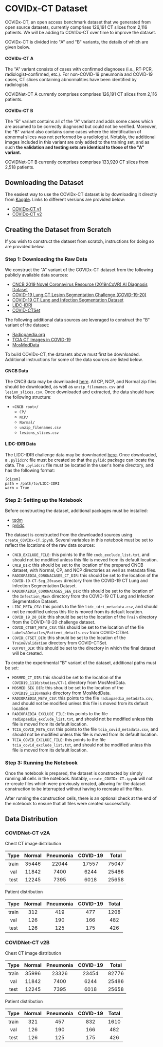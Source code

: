 # COVIDx-CT Dataset
COVIDx-CT, an open access benchmark dataset that we generated from open source datasets, currently comprises 126,191 CT slices from 2,116 patients. We will be adding to COVIDx-CT over time to improve the dataset.

COVIDx-CT is divided into "A" and "B" variants, the details of which are given below.

#### COVIDx-CT A
The "A" variant consists of cases with confirmed diagnoses (i.e., RT-PCR, radiologist-confirmed, etc.). For non-COVID-19 pneumonia and COVID-19 cases, CT slices containing abnormalities have been identified by radiologists.

COVIDNet-CT A currently comprises comprises 126,191 CT slices from 2,116 patients.

#### COVIDx-CT B
The "B" variant contains all of the "A" variant and adds some cases which are assumed to be correctly diagnosed but could not be verified. Moreover, the "B" variant also contains some cases where the identification of abnormal slices was not performed by a radiologist. Notably, the additional images included in this variant are only added to the training set, and as such **the validation and testing sets are identical to those of the "A" variant.**

COVIDNet-CT B currently comprises comprises 133,920 CT slices from 2,518 patients.

## Downloading the Dataset
The easiest way to use the COVIDx-CT dataset is by downloading it directly from [Kaggle](https://www.kaggle.com/hgunraj/covidxct). Links to different versions are provided below:
* [COVIDx-CT v1](https://www.kaggle.com/dataset/c395fb339f210700ba392d81bf200f766418238c2734e5237b5dd0b6fc724fcb/version/1)
* [COVIDx-CT v2]()

## Creating the Dataset from Scratch
If you wish to construct the dataset from scratch, instructions for doing so are provided below.

### Step 1: Downloading the Raw Data
We construct the "A" variant of the COVIDx-CT dataset from the following publicly available data sources:
* [CNCB 2019 Novel Coronavirus Resource (2019nCoVR) AI Diagnosis Dataset](http://ncov-ai.big.ac.cn/download?lang=en)
* [COVID-19 Lung CT Lesion Segmentation Challenge (COVID-19-20)](https://covid-segmentation.grand-challenge.org/)
* [COVID-19 CT Lung and Infection Segmentation Dataset](https://zenodo.org/record/3757476#.X62Iw2hKiUk)
* [LIDC-IDRI](https://wiki.cancerimagingarchive.net/display/Public/LIDC-IDRI)
* [COVID-CTSet](https://www.kaggle.com/mohammadrahimzadeh/covidctset-a-large-covid19-ct-scans-dataset)

The following additional data sources are leveraged to construct the "B" variant of the dataset:
* [Radiopaedia.org](https://radiopaedia.org/)
* [TCIA CT Images in COVID-19](https://wiki.cancerimagingarchive.net/display/Public/CT+Images+in+COVID-19)
* [MosMedData](https://mosmed.ai/)

To build COVIDx-CT, the datasets above must first be downloaded. Additional instructions for some of the data sources are listed below.

#### CNCB Data
The CNCB data may be downloaded [here](http://ncov-ai.big.ac.cn/download?lang=en). All CP, NCP, and Normal zip files should be downloaded, as well as `unzip_filenames.csv` and `lesion_slices.csv`. Once downloaded and extracted, the data should have the following structure:
* `<CNCB root>/`
    * `CP/`
    * `NCP/`
    * `Normal/`
    * `unzip_filenames.csv`
    * `lesions_slices.csv`

#### LIDC-IDRI Data
The LIDC-IDRI challenge data may be downloaded [here](https://wiki.cancerimagingarchive.net/display/Public/LIDC-IDRI). Once downloaded, a `.pylidcrc` file must be created so that the `pylidc` package can locate the data. The `.pylidcrc` file must be located in the user's home directory, and has the following format:
```
[dicom]
path = /path/to/LIDC-IDRI
warn = True
```

### Step 2: Setting up the Notebook
Before constructing the dataset, additional packages must be installed:
* [tqdm](https://pypi.org/project/tqdm/)
* [pylidc](https://pypi.org/project/pylidc/)

The dataset is constructed from the downloaded sources using `create_COVIDx-CT.ipynb`. Several variables in this notebook must be set to reflect the locations of the raw data sources:
* `CNCB_EXCLUDE_FILE`: this points to the file `cncb_exclude_list.txt`, and should not be modified unless this file is moved from its default location.
* `CNCB_DIR`: this should be set to the location of the prepared CNCB dataset, with Normal, CP, and NCP directories as well as metadata files.
* `RADIOPAEDIA_CORONACASES_CT_DIR`: this should be set to the location of the `COVID-19-CT-Seg_20cases` directory from the COVID-19 CT Lung and Infection Segmentation Dataset.
* `RADIOPAEDIA_CORONACASES_SEG_DIR`: this should be set to the location of the `Infection_Mask` directory from the COVID-19 CT Lung and Infection Segmentation Dataset.
* `LIDC_META_CSV`: this points to the file `lidc_idri_metadata.csv`, and should not be modified unless this file is moved from its default location.
* `COVID_19_20_DIR`: this should be set to the location of the `Train` directory from the COVID-19-20 challenge dataset.
* `COVID_CTSET_META_CSV`: this should be set to the location of the file `Labels&Detailes/Patient_details.csv` from COVID-CTSet.
* `COVID_CTSET_DIR`: this should be set to the location of the `Train&Validation` directory from COVID-CTSet.
* `OUTPUT_DIR`: this should be set to the directory in which the final dataset will be created.

To create the experimental "B" variant of the dataset, additional paths must be set:
* `MOSMED_CT_DIR`: this should be set to the location of the `COVID19_1110/studies/CT-1` directory from MosMedData.
* `MOSMED_SEG_DIR`: this should be set to the location of the `COVID19_1110/masks` directory from MosMedData.
* `RADIOPAEDIA_META_CSV`: this points to the file `radiopaedia_metadata.csv`, and should not be modified unless this file is moved from its default location.
* `RADIOPAEDIA_EXCLUDE_FILE`: this points to the file `radiopaedia_exclude_list.txt`, and should not be modified unless this file is moved from its default location.
* `TCIA_COVID_META_CSV`: this points to the file `tcia_covid_metadata.csv`, and should not be modified unless this file is moved from its default location.
* `TCIA_COVID_EXCLUDE_FILE`: this points to the file `tcia_covid_exclude_list.txt`, and should not be modified unless this file is moved from its default location.

### Step 3: Running the Notebook
Once the notebook is prepared, the dataset is constructed by simply running all cells in the notebook. Notably, `create_COVIDx-CT.ipynb` will not re-create files which were previously created, allowing for the dataset construction to be interrupted without having to recreate all the files.

After running the construction cells, there is an optional check at the end of the notebook to ensure that all files were created successfully.

## Data Distribution

### COVIDNet-CT v2A
Chest CT image distribution

|  Type | Normal | Pneumonia | COVID-19 | Total |
|:-----:|:------:|:---------:|:--------:|:-----:|
| train |  35446 |   22044   |   17557  | 75047 |
|   val |  11842 |    7400   |    6244  | 25486 |
|  test |  12245 |    7395   |    6018  | 25658 |

Patient distribution

|  Type | Normal | Pneumonia | COVID-19 | Total |
|:-----:|:------:|:---------:|:--------:|:-----:|
| train |   312  |     419   |    477   | 1208  |
|   val |   126  |     190   |    166   |  482  |
|  test |   126  |     125   |    175   |  426  |

### COVIDNet-CT v2B
Chest CT image distribution

|  Type | Normal | Pneumonia | COVID-19 | Total |
|:-----:|:------:|:---------:|:--------:|:-----:|
| train |  35996 |   23326   |   23454  | 82776 |
|   val |  11842 |    7400   |    6244  | 25486 |
|  test |  12245 |    7395   |    6018  | 25658 |

Patient distribution

|  Type | Normal | Pneumonia | COVID-19 | Total |
|:-----:|:------:|:---------:|:--------:|:-----:|
| train |   321  |     457   |    832   | 1610  |
|   val |   126  |     190   |    166   |  482  |
|  test |   126  |     125   |    175   |  426  |
